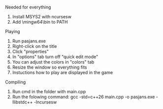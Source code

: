 Needed for everything
1. Install MSYS2 with ncursesw
2. Add <msys2 folder path>\mingw64\bin to PATH

Playing
1. Run pasjans.exe
2. Right-click on the title
3. Click "properties"
4. In "options" tab turn off "quick edit mode"
5. You can adjust the colors in "colors" tab
6. Resize the window so everything fits
7. Instuctions how to play are displayed in the game

Compiling
1. Run cmd in the folder with main.cpp
2. Run the folowing command: gcc -std=c++26 main.cpp -o pasjans.exe -llibstdc++ -lncursesw
